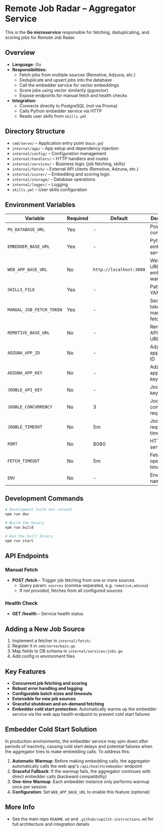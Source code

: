 # Remote Job Radar – Aggregator Service

This is the **Go microservice** responsible for fetching, deduplicating, and scoring jobs for Remote Job Radar.

## Overview

- **Language:** Go
- **Responsibilities:**
  - Fetch jobs from multiple sources (Remotive, Adzuna, etc.)
  - Deduplicate and upsert jobs into the database
  - Call the embedder service for vector embeddings
  - Score jobs using vector similarity (pgvector)
  - Expose endpoints for manual fetch and health checks
- **Integration:**
  - Connects directly to PostgreSQL (not via Prisma)
  - Calls Python embedder service via HTTP
  - Reads user skills from `skills.yml`

## Directory Structure

- `cmd/serve/` – Application entry point (`main.go`)
- `internal/app/` – App setup and dependency injection
- `internal/config/` – Configuration management
- `internal/handlers/` – HTTP handlers and routes
- `internal/services/` – Business logic (job fetching, skills)
- `internal/fetch/` – External API clients (Remotive, Adzuna, etc.)
- `internal/scorer/` – Embedding and scoring logic
- `internal/storage/` – Database operations
- `internal/logger/` – Logging
- `skills.yml` – User skills configuration

## Environment Variables

| Variable                 | Required | Default                 | Description                     |
| ------------------------ | -------- | ----------------------- | ------------------------------- |
| `PG_DATABASE_URL`        | Yes      | -                       | PostgreSQL connection           |
| `EMBEDDER_BASE_URL`      | Yes      | -                       | Python embedder service         |
| `WEB_APP_BASE_URL`       | No       | `http://localhost:3000` | Web app URL for embedder warmup |
| `SKILLS_FILE`            | Yes      | -                       | Path to skills YAML file        |
| `MANUAL_JOB_FETCH_TOKEN` | Yes      | -                       | Security token for manual fetch |
| `REMOTIVE_BASE_URL`      | No       | -                       | Remotive API base URL           |
| `ADZUNA_APP_ID`          | No       | -                       | Adzuna API application ID       |
| `ADZUNA_APP_KEY`         | No       | -                       | Adzuna API application key      |
| `JOOBLE_API_KEY`         | No       | -                       | Jooble API key                  |
| `JOOBLE_CONCURRENCY`     | No       | 3                       | Jooble concurrent requests      |
| `JOOBLE_TIMEOUT`         | No       | 5m                      | Jooble request timeout          |
| `PORT`                   | No       | 8080                    | HTTP server port                |
| `FETCH_TIMEOUT`          | No       | 5m                      | Fetch operation timeout         |
| `ENV`                    | No       | -                       | Environment name                |

## Development Commands

```bash
# Development (with hot reload)
npm run dev

# Build the binary
npm run build

# Run the built binary
npm run start
```

## API Endpoints

### Manual Fetch

- **POST /fetch** – Trigger job fetching from one or more sources
  - Query param: `sources` (comma-separated, e.g. `remotive,adzuna`)
  - If not provided, fetches from all configured sources

### Health Check

- **GET /health** – Service health status

## Adding a New Job Source

1. Implement a fetcher in `internal/fetch/`
2. Register it in `cmd/serve/main.go`
3. Map fields to DB schema in `internal/services/jobs.go`
4. Add config in environment files

## Key Features

- **Concurrent job fetching and scoring**
- **Robust error handling and logging**
- **Configurable batch sizes and timeouts**
- **Extensible for new job sources**
- **Graceful shutdown and on-demand fetching**
- **Embedder cold start protection**: Automatically warms up the embedder service via the web app health endpoint to prevent cold start failures

## Embedder Cold Start Solution

In production environments, the embedder service may spin down after periods of inactivity, causing cold start delays and potential failures when the aggregator tries to make embedding calls. To address this:

1. **Automatic Warmup**: Before making embedding calls, the aggregator automatically calls the web app's `/api/health/embedder` endpoint
2. **Graceful Fallback**: If the warmup fails, the aggregator continues with direct embedder calls (backward compatibility)
3. **One-time Warmup**: Each embedder instance only performs warmup once per session
4. **Configuration**: Set `WEB_APP_BASE_URL` to enable this feature (optional)

## More Info

- See the main repo `README.md` and `.github/copilot-instructions.md` for full architecture and integration details
